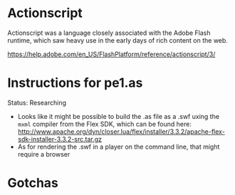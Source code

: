 # Actionscript

Actionscript was a language closely associated with the Adobe Flash runtime, which saw heavy use in the early days of rich content on the web.

https://help.adobe.com/en_US/FlashPlatform/reference/actionscript/3/

# Instructions for pe1.as

Status: Researching

* Looks like it might be possible to build the .as file as a .swf uxing the `mxml` compiler from the Flex SDK, which can be found here: http://www.apache.org/dyn/closer.lua/flex/installer/3.3.2/apache-flex-sdk-installer-3.3.2-src.tar.gz
* As for rendering the .swf in a player on the command line, that might require a browser

# Gotchas

